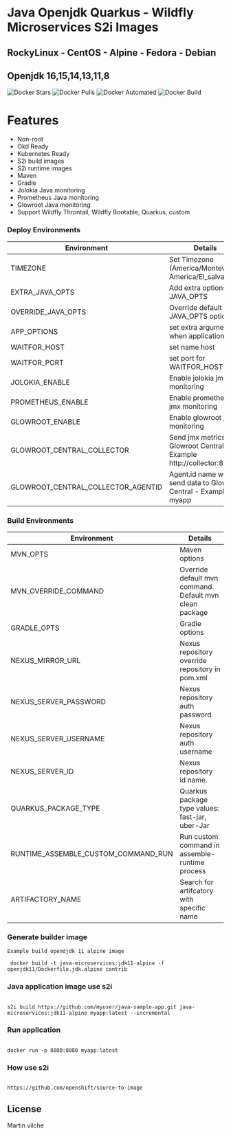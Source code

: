 # Java Openjdk Quarkus - Wildfly Microservices S2i Images


## RockyLinux - CentOS - Alpine - Fedora - Debian
## Openjdk 16,15,14,13,11,8

![Docker Stars](https://img.shields.io/docker/stars/mvilche/java-microservices-s2i.svg)
![Docker Pulls](https://img.shields.io/docker/pulls/mvilche/java-microservices-s2i.svg)
![Docker Automated](https://img.shields.io/docker/cloud/automated/mvilche/java-microservices-s2i)
![Docker Build](https://img.shields.io/docker/cloud/build/mvilche/java-microservices-s2i)


# Features

- Non-root
- Okd Ready
- Kubernetes Ready
- S2i build images
- S2i runtime images
- Maven
- Gradle
- Jolokia Java monitoring
- Prometheus Java monitoring
- Glowroot Java monitoring
- Support Wildfly Throntail, Wildfly Bootable, Quarkus, custom

### Deploy Environments 


| Environment | Details |
| ------ | ------ |
| TIMEZONE | Set Timezone (America/Montevideo, America/El_salvador) |
| EXTRA_JAVA_OPTS | Add extra options to JAVA_OPTS |
| OVERRIDE_JAVA_OPTS | Override default JAVA_OPTS options |
| APP_OPTIONS | set extra arguments when application start |
| WAITFOR_HOST | set name host |
| WAITFOR_PORT | set port for WAITFOR_HOST |
| JOLOKIA_ENABLE | Enable jolokia jmx monitoring|
| PROMETHEUS_ENABLE | Enable prometheus jmx monitoring |
| GLOWROOT_ENABLE | Enable glowroot jmx monitoring |
| GLOWROOT_CENTRAL_COLLECTOR | Send jmx metrics to Glowroot Central - Example http://collector:8181 |
| GLOWROOT_CENTRAL_COLLECTOR_AGENTID | Agent.id name when send data to Glowroot Central - Example myapp |



### Build Environments 


| Environment | Details |
| ------ | ------ |
| MVN_OPTS | Maven options  |
| MVN_OVERRIDE_COMMAND | Override default mvn command. Default mvn clean package  |
| GRADLE_OPTS | Gradle options  |
| NEXUS_MIRROR_URL | Nexus repository override repository in pom.xml |
| NEXUS_SERVER_PASSWORD | Nexus repository auth password |
| NEXUS_SERVER_USERNAME | Nexus repository auth username |
| NEXUS_SERVER_ID | Nexus repository id name. |
| QUARKUS_PACKAGE_TYPE | Quarkus package type values: fast-jar, uber-Jar |
| RUNTIME_ASSEMBLE_CUSTOM_COMMAND_RUN | Run custom command in assemble-runtime process |
| ARTIFACTORY_NAME | Search for artifcatory with specific name |


### Generate builder image

```console
Example build opendjdk 11 alpine image

 docker build -t java-microservices:jdk11-alpine -f openjdk11/Dockerfile.jdk.alpine contrib

```

### Java application image use s2i

```console

s2i build https://github.com/myuser/java-sample-app.git java-microservices:jdk11-alpine myapp:latest --incremental

```


### Run application

```console

docker run -p 8080:8080 myapp:latest

```

### How use s2i

```console

https://github.com/openshift/source-to-image

```

License
----

Martin vilche
